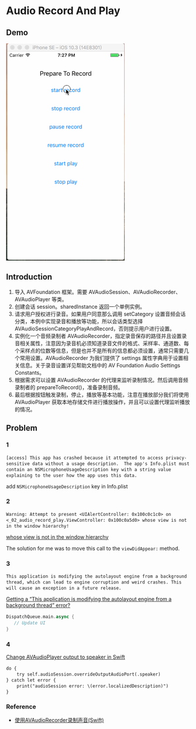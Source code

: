 # Audio Record And Play

## Demo
![Audio Record And Play - demo](./002-demo.gif)

## Introduction
1. 导入 AVFoundation 框架。需要 AVAudioSession、AVAudioRecorder、AVAudioPlayer 等类。
2. 创建会话 session。sharedInstance 返回一个单例实例。
3. 请求用户授权进行录音。如果用户同意那么调用 setCategory 设置音频会话分类，本例中实现录音和播放等功能，所以会话类型选择 AVAudioSessionCategoryPlayAndRecord，否则提示用户进行设置。
4. 实例化一个音频录制者 AVAudioRecorder，指定录音保存的路径并且设置录音相关属性，注意因为录音机必须知道录音文件的格式、采样率、通道数、每个采样点的位数等信息，但是也并不是所有的信息都必须设置，通常只需要几个常用设置。AVAudioRecorder 为我们提供了 settings 属性字典用于设置相关信息。关于录音设置详见帮助文档中的 AV Foundation Audio Settings Constants。
5. 根据需求可以设置 AVAudioRecorder 的代理来监听录制情况。然后调用音频录制者的 prepareToRecord()，准备录制音频。
6. 最后根据按钮触发录制，停止，播放等基本功能，注意在播放部分我们将使用 AVAudioPlayer 获取本地存储文件进行播放操作，并且可以设置代理监听播放的情况。

## Problem

### 1
```
[access] This app has crashed because it attempted to access privacy-sensitive data without a usage description.  The app's Info.plist must contain an NSMicrophoneUsageDescription key with a string value explaining to the user how the app uses this data.
```

add `NSMicrophoneUsageDescription` key in Info.plist

### 2
```
Warning: Attempt to present <UIAlertController: 0x100c0c1c0> on <_02_audio_record_play.ViewController: 0x100c0a5d0> whose view is not in the window hierarchy!
```

[whose view is not in the window hierarchy](https://stackoverflow.com/questions/11862883/whose-view-is-not-in-the-window-hierarchy)

The solution for me was to move this call to the `viewDidAppear:` method.

### 3
```
This application is modifying the autolayout engine from a background thread, which can lead to engine corruption and weird crashes. This will cause an exception in a future release.
```

[Getting a “This application is modifying the autolayout engine from a background thread” error?](https://stackoverflow.com/questions/28302019/getting-a-this-application-is-modifying-the-autolayout-engine-from-a-background)

```Swift
DispatchQueue.main.async {
   // Update UI
}
```

### 4
[Change AVAudioPlayer output to speaker in Swift](https://stackoverflow.com/questions/28630833/change-avaudioplayer-output-to-speaker-in-swift)
```
do {
    try self.audioSession.overrideOutputAudioPort(.speaker)
} catch let error {
    print("audioSession error: \(error.localizedDescription)")
}
```

### Reference

- [使用AVAudioRecorder录制声音(Swift)](http://blog.csdn.net/longshihua/article/details/52312284)
